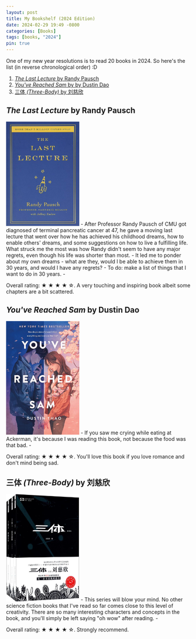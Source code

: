 ```yaml
---
layout: post
title: My Bookshelf (2024 Edition)
date: 2024-02-29 19:49 -0800
categories: [Books]
tags: [books, "2024"]
pin: true
---
```


One of my new year resolutions is to read 20 books in 2024. So here's the list (in reverse chronological order) :D

1. [_The Last Lecture_ by Randy Pausch](#the_last_lecture)
2. [_You've Reached Sam_ by by Dustin Dao](#you_ve_reached_sam)
3. [三体 _(Three-Body)_ by 刘慈欣](#three_body)

## _The Last Lecture_ by Randy Pausch <a name="the_last_lecture"></a>
<img src="/assets/img/the_last_lecture.jpg" alt="the_last_lecture" width="200"/>
- After Professor Randy Pausch of CMU got diagnosed of terminal pancreatic cancer at 47, he gave a moving last lecture that went over how he has achieved his childhood dreams, how to enable others' dreams, and some suggestions on how to live a fulfilling life. What struck me the most was how Randy didn't seem to have any major regrets, even though his life was shorter than most.
- It led me to ponder about my own dreams - what are they, would I be able to achieve them in 30 years, and would I have any regrets?
    - To do: make a list of things that I want to do in 30 years.
- <p>Overall rating: &starf; &starf; &starf; &starf; &star;. A very touching and inspiring book albeit some chapters are a bit scattered.</p> 

## _You've Reached Sam_ by Dustin Dao <a name="you_ve_reached_sam"></a>
<img src="/assets/img/you_ve_reached_sam.jpg" alt="you've reached sam" width="200"/>
- If you saw me crying while eating at Ackerman, it's because I was reading this book, not because the food was that bad.
- <p>Overall rating: &starf; &starf; &starf; &starf; &star;. You'll love this book if you love romance and don't mind being sad. </p>

## 三体 *(Three-Body)* by 刘慈欣 <a name="three_body"></a>
<img src="/assets/img/three_body.jpg" alt="three_body" width="200"/>
- This series will blow your mind. No other science fiction books that I've read so far comes close to this level of creativity. There are so many interesting characters and concepts in the book, and you'll simply be left saying "oh wow" after reading.
- <p>Overall rating: &starf; &starf; &starf; &starf; &star;. Strongly recommend. </p>
